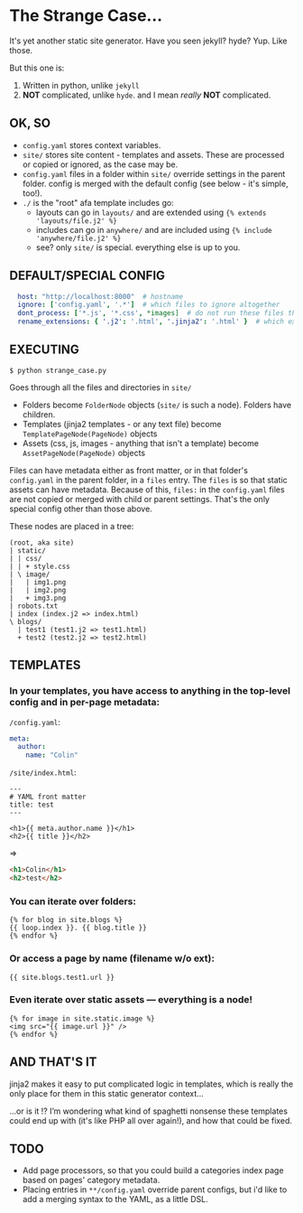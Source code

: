 The Strange Case...
===================

It's yet another static site generator.  Have you seen jekyll?  hyde?  Yup.  Like those.

But this one is:

1. Written in python, unlike `jekyll`
2. **NOT** complicated, unlike `hyde`.  and I mean *really* **NOT** complicated.


OK, SO
-------

* `config.yaml` stores context variables.
* `site/` stores site content - templates and assets.  These are processed or copied or ignored, as the case may be.
* `config.yaml` files in a folder within `site/` override settings in the parent folder.  config is merged with the default config (see below - it's simple, too!).
* `./` is the "root" afa template includes go:
  * layouts can go in `layouts/` and are extended using `{% extends 'layouts/file.j2' %}`
  * includes can go in `anywhere/` and are included using `{% include 'anywhere/file.j2' %}`
  * see? only `site/` is special.  everything else is up to you.


DEFAULT/SPECIAL CONFIG
----------------------

``` yaml
  host: "http://localhost:8000"  # hostname
  ignore: ['config.yaml', '.*']  # which files to ignore altogether
  dont_process: ['*.js', '*.css', *images]  # do not run these files through jinja
  rename_extensions: { '.j2': '.html', '.jinja2': '.html' }  # which extensions to rename
```


EXECUTING
---------

`$ python strange_case.py`

Goes through all the files and directories in `site/`

* Folders become `FolderNode` objects (`site/` is such a node).  Folders have children.
* Templates (jinja2 templates - or any text file) become `TemplatePageNode(PageNode)` objects
* Assets (css, js, images - anything that isn't a template) become `AssetPageNode(PageNode)` objects


Files can have metadata either as front matter, or in that folder's `config.yaml` in the parent folder, in a `files` entry.
The `files` is so that static assets can have metadata.  Because of this, `files:` in the `config.yaml` files are not
copied or merged with child or parent settings.  That's the only special config other than those above.


These nodes are placed in a tree:

    (root, aka site)
    | static/
    | | css/
    | | + style.css
    | \ image/
    |   | img1.png
    |   | img2.png
    |   + img3.png
    | robots.txt
    | index (index.j2 => index.html)
    \ blogs/
      | test1 (test1.j2 => test1.html)
      + test2 (test2.j2 => test2.html)


TEMPLATES
---------

### In your templates, you have access to anything in the top-level config and in per-page metadata:

`/config.yaml`:

``` yaml
meta:
  author:
    name: "Colin"
```

`/site/index.html`:

``` jinja
---
# YAML front matter
title: test
---

<h1>{{ meta.author.name }}</h1>
<h2>{{ title }}</h2>
```

=>
``` html
<h1>Colin</h1>
<h2>test</h2>
```


### You can iterate over folders:

``` jinja
{% for blog in site.blogs %}
{{ loop.index }}. {{ blog.title }}
{% endfor %}
```

### Or access a page by name (filename w/o ext):

``` jinja
{{ site.blogs.test1.url }}
```

### Even iterate over static assets — everything is a node!

``` jinja
{% for image in site.static.image %}
<img src="{{ image.url }}" />
{% endfor %}
```

AND THAT'S IT
-------------

jinja2 makes it easy to put complicated logic in templates, which is really the only place for them in this static generator context...

...or is it !?  I’m wondering what kind of spaghetti nonsense these templates could end up with (it's like PHP all over again!), and how that could be fixed.


TODO
----

* Add page processors, so that you could build a categories index page based on pages' category metadata.
* Placing entries in `**/config.yaml` override parent configs, but i'd like to add a merging syntax to the YAML, as a little DSL.
